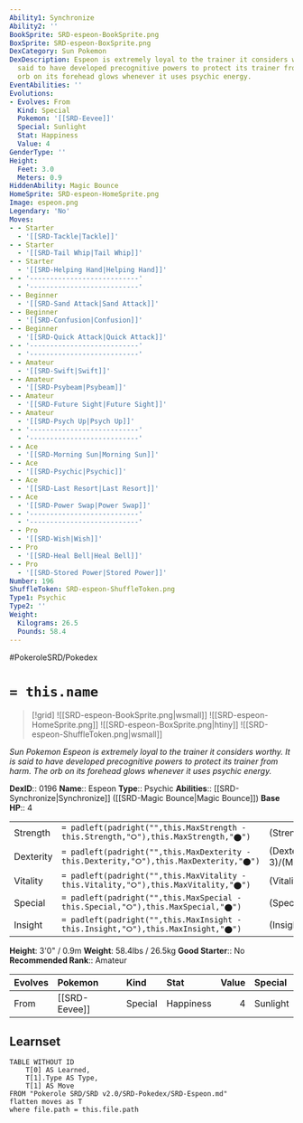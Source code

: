 ```yaml
---
Ability1: Synchronize
Ability2: ''
BookSprite: SRD-espeon-BookSprite.png
BoxSprite: SRD-espeon-BoxSprite.png
DexCategory: Sun Pokemon
DexDescription: Espeon is extremely loyal to the trainer it considers worthy. It is
  said to have developed precognitive powers to protect its trainer from harm. The
  orb on its forehead glows whenever it uses psychic energy.
EventAbilities: ''
Evolutions:
- Evolves: From
  Kind: Special
  Pokemon: '[[SRD-Eevee]]'
  Special: Sunlight
  Stat: Happiness
  Value: 4
GenderType: ''
Height:
  Feet: 3.0
  Meters: 0.9
HiddenAbility: Magic Bounce
HomeSprite: SRD-espeon-HomeSprite.png
Image: espeon.png
Legendary: 'No'
Moves:
- - Starter
  - '[[SRD-Tackle|Tackle]]'
- - Starter
  - '[[SRD-Tail Whip|Tail Whip]]'
- - Starter
  - '[[SRD-Helping Hand|Helping Hand]]'
- - '---------------------------'
  - '---------------------------'
- - Beginner
  - '[[SRD-Sand Attack|Sand Attack]]'
- - Beginner
  - '[[SRD-Confusion|Confusion]]'
- - Beginner
  - '[[SRD-Quick Attack|Quick Attack]]'
- - '---------------------------'
  - '---------------------------'
- - Amateur
  - '[[SRD-Swift|Swift]]'
- - Amateur
  - '[[SRD-Psybeam|Psybeam]]'
- - Amateur
  - '[[SRD-Future Sight|Future Sight]]'
- - Amateur
  - '[[SRD-Psych Up|Psych Up]]'
- - '---------------------------'
  - '---------------------------'
- - Ace
  - '[[SRD-Morning Sun|Morning Sun]]'
- - Ace
  - '[[SRD-Psychic|Psychic]]'
- - Ace
  - '[[SRD-Last Resort|Last Resort]]'
- - Ace
  - '[[SRD-Power Swap|Power Swap]]'
- - '---------------------------'
  - '---------------------------'
- - Pro
  - '[[SRD-Wish|Wish]]'
- - Pro
  - '[[SRD-Heal Bell|Heal Bell]]'
- - Pro
  - '[[SRD-Stored Power|Stored Power]]'
Number: 196
ShuffleToken: SRD-espeon-ShuffleToken.png
Type1: Psychic
Type2: ''
Weight:
  Kilograms: 26.5
  Pounds: 58.4
---
```


#PokeroleSRD/Pokedex

# `= this.name`

> [!grid]
> ![[SRD-espeon-BookSprite.png|wsmall]]
> ![[SRD-espeon-HomeSprite.png]]
> ![[SRD-espeon-BoxSprite.png|htiny]]
> ![[SRD-espeon-ShuffleToken.png|wsmall]]


*Sun Pokemon*
*Espeon is extremely loyal to the trainer it considers worthy. It is said to have developed precognitive powers to protect its trainer from harm. The orb on its forehead glows whenever it uses psychic energy.*

**DexID**:: 0196
**Name**:: Espeon
**Type**:: Psychic
**Abilities**:: [[SRD-Synchronize|Synchronize]] ([[SRD-Magic Bounce|Magic Bounce]])
**Base HP**:: 4

|           |                                                                                        |                                          |
| --------- | -------------------------------------------------------------------------------------- | ---------------------------------------- |
| Strength  | `= padleft(padright("",this.MaxStrength - this.Strength,"⭘"),this.MaxStrength,"⬤")`    | (Strength::2)/(MaxStrength::4)   |
| Dexterity | `= padleft(padright("",this.MaxDexterity - this.Dexterity,"⭘"),this.MaxDexterity,"⬤")` | (Dexterity:: 3)/(MaxDexterity::6) |
| Vitality  | `= padleft(padright("",this.MaxVitality - this.Vitality,"⭘"),this.MaxVitality,"⬤")`    | (Vitality::2)/(MaxVitality::4)   |
| Special   | `= padleft(padright("",this.MaxSpecial - this.Special,"⭘"),this.MaxSpecial,"⬤")`       | (Special::3)/(MaxSpecial::7)     |
| Insight   | `= padleft(padright("",this.MaxInsight - this.Insight,"⭘"),this.MaxInsight,"⬤")`       | (Insight::3)/(MaxInsight::6)     |

**Height**: 3'0" / 0.9m
**Weight**: 58.4lbs / 26.5kg
**Good Starter**:: No
**Recommended Rank**:: Amateur

| Evolves   | Pokemon       | Kind    | Stat      |   Value | Special   |
|:----------|:--------------|:--------|:----------|--------:|:----------|
| From      | [[SRD-Eevee]] | Special | Happiness |       4 | Sunlight  |

## Learnset

```dataview
TABLE WITHOUT ID
    T[0] AS Learned,
    T[1].Type AS Type,
    T[1] AS Move
FROM "Pokerole SRD/SRD v2.0/SRD-Pokedex/SRD-Espeon.md"
flatten moves as T
where file.path = this.file.path
```
